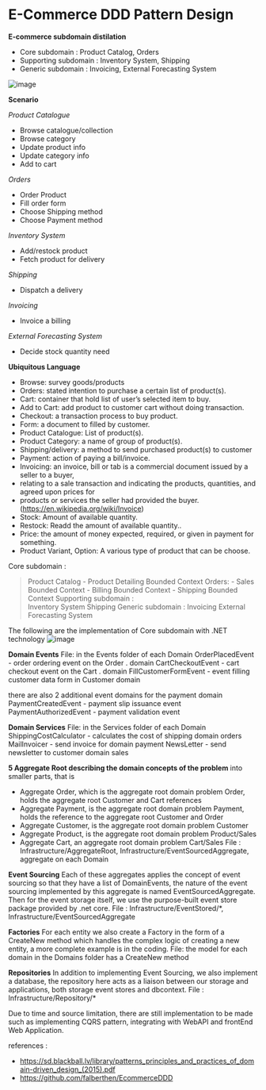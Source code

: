 # E-Commerce DDD Pattern Design

__E-commerce subdomain distilation__
- Core subdomain : Product Catalog, Orders
- Supporting subdomain : Inventory System, Shipping
- Generic subdomain : Invoicing, External Forecasting System

![image](https://user-images.githubusercontent.com/71873035/172210235-b2c71c6c-ac3d-4832-b1f8-c0f5813aceff.png)


__Scenario__

_Product Catalogue_
- Browse catalogue/collection
- Browse category
- Update product info
- Update category info
- Add to cart

_Orders_
- Order Product
- Fill order form
- Choose Shipping method
- Choose Payment method

_Inventory System_
- Add/restock product
- Fetch product for delivery

_Shipping_
- Dispatch a delivery

_Invoicing_
- Invoice a billing

_External Forecasting System_
- Decide stock quantity need

__Ubiquitous Language__
- Browse: survey goods/products
- Orders: stated intention to purchase a certain list of product(s).
- Cart: container that hold list of user’s selected item to buy.
- Add to Cart: add product to customer cart without doing transaction.
- Checkout: a transaction process to buy product.
- Form: a document to filled by customer.
- Product Catalogue: List of product(s).
- Product Category: a name of group of product(s).
- Shipping/delivery: a method to send purchased product(s) to customer
- Payment: action of paying a bill/invoice.
- Invoicing: an invoice, bill or tab is a commercial document issued by a seller to a buyer,
- relating to a sale transaction and indicating the products, quantities, and agreed upon prices for
- products or services the seller had provided the buyer.(https://en.wikipedia.org/wiki/Invoice)
- Stock: Amount of available quantity.
- Restock: Readd the amount of available quantity..
- Price: the amount of money expected, required, or given in payment for something.
- Product Variant, Option: A various type of product that can be choose.

Core subdomain : 
  > Product Catalog
    - Product Detailing Bounded Context
  > Orders:
    - Sales Bounded Context
    - Billing Bounded Context
    - Shipping Bounded Context
Supporting subdomain :  
  > Inventory System
  > Shipping
Generic subdomain :
  > Invoicing
  > External Forecasting System

The following are the implementation of Core subdomain with .NET technology
![image](https://user-images.githubusercontent.com/71873035/172209542-d13054a8-590d-46ef-a38c-eeb5e83d746c.png)

__Domain Events__
File: in the Events folder of each Domain
OrderPlacedEvent - order ordering event on the Order . domain
CartCheckoutEvent - cart checkout event on the Cart . domain
FillCustomerFormEvent - event filling customer data form in Customer domain

there are also 2 additional event domains for the payment domain
PaymentCreatedEvent - payment slip issuance event
PaymentAuthorizedEvent - payment validation event

__Domain Services__
File: in the Services folder of each Domain
ShippingCostCalculator - calculates the cost of shipping domain orders
MailInvoicer - send invoice for domain payment
NewsLetter - send newsletter to customer domain sales

__5 Aggregate Root describing the domain concepts of the problem__
into smaller parts, that is
- Aggregate Order, which is the aggregate root domain problem Order, holds the aggregate root Customer and Cart references
- Aggregate Payment, is the aggregate root domain problem Payment, holds the reference to the aggregate root Customer and Order
- Aggregate Customer, is the aggregate root domain problem Customer
- Aggregate Product, is the aggregate root domain problem Product/Sales
- Aggregate Cart, an aggregate root domain problem Cart/Sales
File : Infrastructure/AggregateRoot, Infrastructure/EventSourcedAggregate, aggregate on each Domain

__Event Sourcing__
Each of these aggregates applies the concept of event sourcing so that they have a list of DomainEvents, the nature of the event sourcing implemented by this aggregate is named EventSourcedAggregate. Then for the event storage itself, we use the purpose-built event store package provided by .net core.
File : Infrastructure/EventStored/*, Infrastructure/EventSourcedAggregate

__Factories__
For each entity we also create a Factory in the form of a CreateNew method which handles the complex logic of creating a new entity, a more complete example is in the coding.
File: the model for each domain in the Domains folder has a CreateNew method

__Repositories__
In addition to implementing Event Sourcing, we also implement a database, the repository here acts as a liaison between our storage and applications, both storage event stores and dbcontext.
File : Infrastructure/Repository/*

Due to time and source limitation, there are still implementation to be made such as implementing CQRS pattern, integrating with WebAPI and frontEnd Web Application.

references : 
- https://sd.blackball.lv/library/patterns_principles_and_practices_of_domain-driven_design_(2015).pdf
- https://github.com/falberthen/EcommerceDDD
